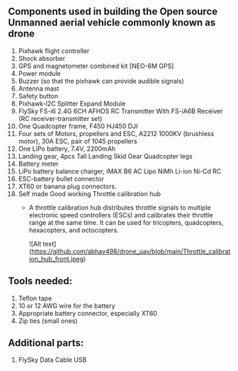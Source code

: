 
Components used in building the Open source Unmanned aerial vehicle commonly known as drone
--------------------------------------------------------------------------------------------

1. Pixhawk flight controller
2. Shock absorber
3. GPS and magnetometer combined kit [NEO-6M GPS]
4. Power module
5. Buzzer (so that the pixhawk can provide audible signals)
6. Antenna mast
7. Safety button
8. Pixhawk-I2C Splitter Expand Module
9. FlySky FS-i6 2.4G 6CH AFHDS RC Transmitter With FS-iA6B Receiver (RC receiver-transmitter set)
10. One Quadcopter frame, F450 HJ450 DJI
11. Four sets of Motors, propellers and ESC, A2212 1000KV (brushless motor), 30A ESC, pair of 1045 propellers
12. One LiPo battery, 7.4V, 2200mAh
13. Landing gear, 4pcs Tall Landing Skid Gear Quadcopter legs
14. Battery meter
15. LiPo battery balance charger, iMAX B6 AC Lipo NiMh Li-ion Ni-Cd RC
16. ESC-battery bullet connector
17. XT60 or banana plug connectors.
18. Self made Good working Throttle calibration hub
    - A throttle calibration hub distributes throttle signals to multiple electronic speed controllers (ESCs) and
      calibrates their throttle range at the same time. It can be used for tricopters, quadcopters, hexacopters, and octocopters.

      ![Alt text] (https://github.com/abhay498/drone_uav/blob/main/Throttle_calibration_hub_front.jpeg)
            
Tools needed:
--------------------------------------------------------------------------------------------

1. Teflon tape
2. 10 or 12 AWG wire for the battery
3. Appropriate battery connector, especially XT60
4. Zip ties (small ones)

Additional parts:
--------------------------------------------------------------------------------------------

1. FlySky Data Cable USB
